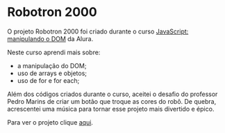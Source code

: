 # Robotron 2000

O projeto Robotron 2000 foi criado durante o curso [JavaScript: manipulando o DOM](https://cursos.alura.com.br/course/javascript-manipulando-dom) da Alura.

Neste curso aprendi mais sobre:
- a manipulação do DOM;
- uso de arrays e objetos;
- uso de for e for each;

Além dos códigos criados durante o curso, aceitei o desafio do professor Pedro Marins de criar um botão que troque as cores do robô. De quebra, acrescentei uma música para tornar esse projeto mais divertido e épico.

Para ver o projeto clique [aqui](https://brunosabbagmachado.github.io/alura-robotron-2000/).
